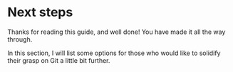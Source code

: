 # Next steps

Thanks for reading this guide, and well done! You have made it all the way through.

In this section, I will list some options for those who would like to solidify their grasp on Git a little bit further.
